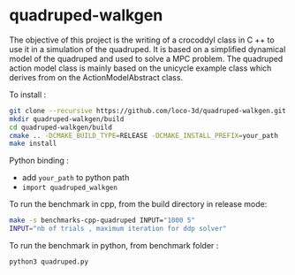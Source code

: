 # quadruped-walkgen

The objective of this project is the writing of a crocoddyl class in C ++ to use it in a simulation of the quadruped. It is based on a simplified dynamical model of the quadruped and used to solve a MPC problem.
The quadruped action model class is mainly based on the unicycle example class which derives from on the ActionModelAbstract class.

To install :
```bash
git clone --recursive https://github.com/loco-3d/quadruped-walkgen.git
mkdir quadruped-walkgen/build
cd quadruped-walkgen/build
cmake .. -DCMAKE_BUILD_TYPE=RELEASE -DCMAKE_INSTALL_PREFIX=your_path
make install
```

Python binding :
- add `your_path` to python path
- `import quadruped_walkgen`

To run the benchmark in cpp, from the build directory in release mode:
```bash
make -s benchmarks-cpp-quadruped INPUT="1000 5"
INPUT="nb of trials , maximum iteration for ddp solver"
```

To run the benchmark in python, from benchmark folder :
```bash
python3 quadruped.py
```
